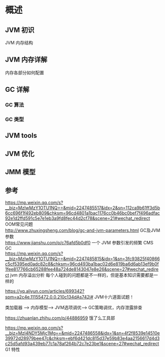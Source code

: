 # 概述

## JVM 初识

JVM 内存结构

## JVM 内存详解

内存各部分如何配置

## GC 详解

### GC 算法

### GC 类型

## JVM tools

## JVM 优化

## JMM 模型

## 参考

https://mp.weixin.qq.com/s?__biz=MzIwMzY1OTU1NQ==&mid=2247485517&idx=2&sn=112ca9b61ff3d5b6cc696f1f492eb809&chksm=96cd4801a1bac1176cc0b46bc0bef7f496adfac92e1d2ffd591c5e7e1eb3a9fd8fec44d2cf78&scene=21#wechat_redirect  OOM常见问题  
http://www.zhuxingsheng.com/blog/gc-and-jvm-parameters.html  GC及JVM参数  
https://www.jianshu.com/p/c76afd5b0df0  一个 JVM 参数引发的频繁 CMS GC  
https://mp.weixin.qq.com/s?__biz=MzIwMzY1OTU1NQ==&mid=2247485815&idx=1&sn=3fc93825f40866c5cf5395ed0adc82c8&chksm=96cd493ba1bac02d6e819ba6d6ab13ef9b0f1fee817766cb65288fee48a724de8143047e8e26&scene=27#wechat_redirect jvm 内存溢出分析
每个人碰到的问题都是不一样的，但是基本知识需要都是一样的  

https://yq.aliyun.com/articles/699342?spm=a2c4e.11155472.0.0.210c134dAs742j#  JVM十六道面试题！

类加载器 —> 内存模型—> JVM选项调优—> GC策略调优，内存泄露排查  

https://zhuanlan.zhihu.com/p/44886959 饿了么工具部  

https://mp.weixin.qq.com/s?__biz=MzI4NDY5Mjc1Mg==&mid=2247486558&idx=1&sn=4f2f8539e14510e39972d28979bee47c&chksm=ebf6d421dc815d37e59b83e4aa2156617d4d3c25d5afd93a439eb77c1a78af264b72c7e23be1&scene=27#wechat_redirect G1 特性

